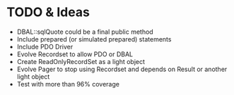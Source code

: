# TODO & Ideas

- DBAL::sqlQuote could be a final public method
- Include prepared (or simulated prepared) statements
- Include PDO Driver
- Evolve Recordset to allow PDO or DBAL
- Create ReadOnlyRecordSet as a light object
- Evolve Pager to stop using Recordset and depends on Result or another light object
- Test with more than 96% coverage
